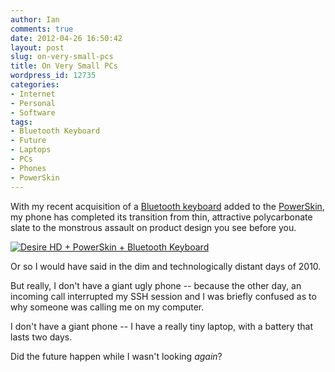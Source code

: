 ```yaml
---
author: Ian
comments: true
date: 2012-04-26 16:50:42
layout: post
slug: on-very-small-pcs
title: On Very Small PCs
wordpress_id: 12735
categories:
- Internet
- Personal
- Software
tags:
- Bluetooth Keyboard
- Future
- Laptops
- PCs
- Phones
- PowerSkin
---
```


With my recent acquisition of a [Bluetooth keyboard](http://www.amazon.co.uk/gp/product/B005GUJH4O/ref=oh_details_o01_s00_i00) added to the [PowerSkin](http://www.powerskin.co.uk/), my phone has completed its transition from thin, attractive polycarbonate slate to the monstrous assault on product design you see before you.

[![Desire HD + PowerSkin + Bluetooth Keyboard](//files.ianrenton.com/sites/blog/2012/04/IMG_9183.jpg)](//files.ianrenton.com/sites/blog/2012/04/IMG_9183.jpg)

Or so I would have said in the dim and technologically distant days of 2010.

But really, I don't have a giant ugly phone -- because the other day, an incoming call interrupted my SSH session and I was briefly confused as to why someone was calling me on my computer.

I don't have a giant phone -- I have a really tiny laptop, with a battery that lasts two days.

Did the future happen while I wasn't looking *again*?
